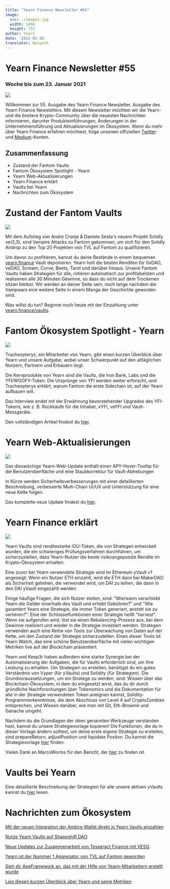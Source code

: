 ```yaml
---
title: "Yearn Finance Newsletter #55"
image:
  src: ./image1.jpg
  width: 1456
  height: 733
author: Yearn
date: '2022-01-26'
translator: Nesyeth
---
```


# Yearn Finance Newsletter #55

### Woche bis zum 23. Januar 2021

![](./image1.jpg?w=1100&h=554)

Willkommen zur 55. Ausgabe des Yearn Finance Newsletter. Ausgabe des Yearn Finance Newsletters. Mit diesem Newsletter möchten wir die Yearn- und die breitere Krypto-Community über die neuesten Nachrichten informieren, darunter Produkteinführungen, Änderungen in der Unternehmensführung und Aktualisierungen im Ökosystem. Wenn du mehr über Yearn Finance erfahren möchtest, folge unserem offiziellen [Twitter](https://twitter.com/iearnfinance)- und [Medium](https://medium.com/iearn)-Konten.

## Zusammenfassung

- Zustand der Fantom Vaults
- Fantom Ökosystem Spotlight - Yearn
- Yearn Web-Aktualisierungen
- Yearn Finance erklärt
- Vaults bei Yearn
- Nachrichten zum Ökosystem

# Zustand der Fantom Vaults

![](./image2.jpg?w=674&h=680)

Mit dem Aufstieg von Andre Cronje & Daniele Sesta's neuem Projekt Solidly ve(3,3), sind Vampire Attacks zu Fantom gekommen, um sich für den Solidly Airdrop zu den Top 20 Projekten von TVL auf Fantom zu qualifizieren.

Um davon zu profitieren, kannst du deine Bestände in einem bequemen [yearn.finance](https://yearn.finance/#/home) Vault deponieren. Yearn holt die besten Renditen für 0xDAO, veDAO, Scream, Curve, Beets, Tarot und darüber hinaus. Unsere Fantom Vaults haben Strategien für alle, rotieren automatisch zur profitabelsten und realisieren alle 30 Minuten Gewinne, so dass du nicht auf dem Trockenen sitzen bleibst. Wir werden an deiner Seite sein, noch lange nachdem die Vampwars eine weitere Seite in einem Manga der Geschichte geworden sind.

Was willst du tun? Beginne noch heute mit der Einzahlung unter [yearn.finance/vaults](https://yearn.finance/vaults).

# Fantom Ökosystem Spotlight - Yearn

![](./image3.jpg?w=1456&h=819)

Tracheopteryx, ein Mitarbeiter von Yearn, gibt einen kurzen Überblick über Yearn und unsere Aufgabe, wobei unser Schwerpunkt auf den alltäglichen Nutzern, Partnern und Erbauern liegt.

Die Kernprodukte von Yearn sind die Vaults, die Iron Bank, Labs und die YFI/WOOFY-Token. Die Ursprünge von YFI werden weiter erforscht, und Tracheopteryx erklärt, warum Fantom die erste Sidechain ist, auf der Yearn aufbauen will.

Das Interview endet mit der Erwähnung bevorstehender Upgrades des YFI-Tokens, wie z. B. Rückkäufe für die Inhaber, xYFI, veYFI und Vault-Messgeräte.

Den vollständigen Artikel findest du [hier](https://fantom.foundation/blog/fantom-ecosystem-spotlight-yearn/?__cf_chl_rt_tk=rdrT2KHoFbjTe1yyUOmIDA92AeTmrMPKtQW5yT18mwk-1643234302-0-gaNycGzNCH0).

# Yearn Web-Aktualisierungen

![](./image4.jpg?w=900&h=734)

Das dieswöchige Yearn-Web-Update enthält einen APY-Hover-Tooltip für die Benutzeroberfläche und eine Staubkorrektur für Vault-Abhebungen

In Kürze werden Sicherheitsverbesserungen mit einer detaillierten Beschreibung, verbesserte Multi-Chain UI/UX und Unterstützung für eine neue Kette folgen.

Das komplette neue Update findest du [hier](https://yearnweb.substack.com/p/yearn-web-engineering-update-7d7?r=2y79e&utm_campaign=post&utm_medium=web).

# Yearn Finance erklärt

![](./image5.jpg?w=1000&h=531)

Yearn Vaults sind renditestarke IOU-Token, die von Strategen entwickelt wurden, die ein schwieriges Prüfungsverfahren durchführen, um sicherzustellen, dass Yearn-Nutzer die beste risikoangepasste Rendite im Krypto-Ökosystem erhalten.

Eine zuvor bei Yearn verwendete Strategie wird im Ethereum yVault v1 angezeigt: Wenn ein Nutzer ETH einzahlt, wird die ETH dann bei MakerDAO als Sicherheit geliehen, die verwendet wird, um DAI zu leihen, die dann in den DAI yVault eingezahlt werden.

Einige häufige Fragen, die sich Nutzer stellen, sind: "Wie/wann verschiebt Yearn die Gelder innerhalb des Vault und erhebt Gebühren?" und "Wie garantiert Yearn eine Strategie, die immer Token generiert, anstatt sie zu verlieren?". Eine der Schlüsselfunktionen einer Strategie heißt "harvest". Wenn sie aufgerufen wird, löst sie einen Rebalancing-Prozess aus, bei dem Gewinne realisiert und wieder in die Strategie investiert werden. Strategen verwenden auch eine Reihe von Tools zur Überwachung von Daten auf der Kette, um den Zustand der Strategie sicherzustellen. Eines dieser Tools ist Yearn Watch, das eine schöne Benutzeroberfläche mit vielen wichtigen Metriken live auf der Blockchain präsentiert.

Yearn und Keep3r haben außerdem eine starke Synergie bei der Automatisierung der Aufgaben, die für Vaults erforderlich sind, um ihre Leistung zu erhalten. Um Strategien zu erstellen, benötigst du ein gutes Verständnis von Vyper (für yVaults) und Solidity (für Strategien). Die Grundvoraussetzungen, um ein Stratege zu werden, sind: Wissen über das Blockchain-Ökosystem, in dem du eingesetzt wirst, das du dir durch gründliche Nachforschungen über Tokenomics und die Dokumentation für alle in der Strategie verwendeten Token aneignen kannst, Solidity-Programmierkenntnisse, die dem Abschluss von Level 4 auf CryptoZombies entsprechen, und Wissen darüber, wie man mit Git, Eth-Brownie und Ganache umgeht.

Nachdem du die Grundlagen der oben genannten Werkzeuge verstanden hast, kannst du unsere Strategievorlage kopieren! Die Funktionen, die du in dieser Vorlage ändern solltest, um deine erste eigene Strategie zu erstellen, sind prepareReturn, adjustPosition und liquidate Positon. Du kannst die Strategievorlage [hier](https://github.com/yearn/brownie-strategy-mix) finden.

Vielen Dank an MarcoWorms für den Bericht, der [hier](https://medium.com/iearn/yearn-finance-explained-what-are-vaults-and-strategies-96970560432) zu finden ist.

# Vaults bei Yearn

Eine detaillierte Beschreibung der Strategien für alle unsere aktiven yVaults kannst du [hier](https://medium.com/yearn-state-of-the-vaults/the-vaults-at-yearn-9237905ffed3) lesen.

# Nachrichten zum Ökosystem

[Mit der neuen Integration der Ambire Wallet direkt in Yearn Vaults einzahlen](https://twitter.com/AmbireWallet/status/1483087593285820416)

[Nutze Yearn Vaults auf Shapeshift DAO](https://twitter.com/ShapeShift_io/status/1484599573289086984)

[Neue Updates zur Zusammenarbeit von Tesseract Finance mit VESQ](https://twitter.com/tesseract_fi/status/1483484524143128578)

[Yearn ist der Nummer 1 Aggregator von TVL auf Fantom geworden](https://twitter.com/vannny365/status/1484385291947368448)

[Sieh dir ApeFramework an, das mit der Hilfe von Yearn-Mitarbeitern erstellt wurde](https://twitter.com/ApeFramework)

[Lies diesen kurzen Überblick über Yearn und seine Metriken](https://twitter.com/fuuurma/status/1484503576076599298)
